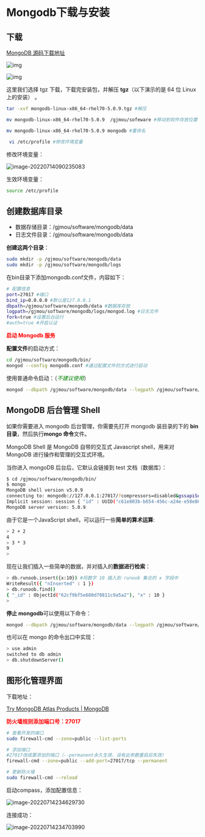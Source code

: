# Mongodb下载与安装

## 下载

[MongoDB 源码下载地址](https://www.mongodb.com/download-center#community)

![img](https://www.runoob.com/wp-content/uploads/2013/10/0D72BC20-1D77-437E-972C-286EB5EFB183.jpg)

![img](https://www.runoob.com/wp-content/uploads/2013/10/558D36F2-01AF-49C3-BA07-F2728B216C87.jpg)



这里我们选择 tgz 下载，下载完安装包，并解压 **tgz**（以下演示的是 64 位 Linux上的安装） 。

```bash
tar -xvf mongodb-linux-x86_64-rhel70-5.0.9.tgz #解压

mv mongodb-linux-x86_64-rhel70-5.0.9  /gjmou/sofeware #移动到软件存放位置

mv mongodb-linux-x86_64-rhel70-5.0.9 mongodb #重命名

 vi /etc/profile #修改环境变量
```

修改环境变量：

![image-20220714090235083](C:\Users\19007\AppData\Roaming\Typora\typora-user-images\image-20220714090235083.png)

生效环境变量：

```bash
source /etc/profile
```



## 创建数据库目录

- 数据存储目录：/gjmou/software/mongodb/data
- 日志文件目录：/gjmou/software/mongodb/data

**创建这两个目录**：

```bash
sudo mkdir -p /gjmou/software/mongodb/data
sudo mkdir -p /gjmou/software/mongodb/logs
```

在bin目录下添加mongodb.conf文件，内容如下：

```bash
# 配置信息
port=27017 #端口
bind_ip=0.0.0.0 #默认是127.0.0.1
dbpath=/gjmou/software/mongodb/data #数据库存放
logpath=/gjmou/software/mongodb/logs/mongod.log #日志文件
fork=true #设置后台运行
#auth=true #开启认证
```

<font color="red">**启动 Mongodb 服务**</font>

**配置文件**的启动方式：

```bash
cd /gjmou/software/mongodb/bin/
mongod --config mongodb.conf #通过配置文件的方式进行启动
```



使用普通命令启动：（<font color="green">*不建议使用*</font>）

```bash
mongod --dbpath /gjmou/software/mongodb/data --logpath /gjmou/software/mongodb/logs/mongod.log
```



## MongoDB 后台管理 Shell

如果你需要进入 mongodb 后台管理，你需要先打开 mongodb 装目录的下的 **bin 目录**，然后执行**mongo 命令**文件。

MongoDB Shell 是 MongoDB 自带的交互式 Javascript shell，用来对 MongoDB 进行操作和管理的交互式环境。

当你进入 mongoDB 后台后，它默认会链接到 test 文档（数据库）：

```bash
$ cd /gjmou/software/mongodb/bin/
$ mongo
MongoDB shell version v5.0.9
connecting to: mongodb://127.0.0.1:27017/?compressors=disabled&gssapiServiceName=mongodb
Implicit session: session { "id" : UUID("c61e803b-b654-456c-a24e-e58e8666b9d9") }
MongoDB server version: 5.0.9
```



由于它是一个JavaScript shell，可以运行一些**简单的算术运算**:

```bash
> 2 + 2
4
> 3 * 3
9
> 
```

现在让我们插入一些简单的数据，并对插入的**数据进行检索**：

```bash
> db.runoob.insert({x:10}) #将数字 10 插入到 runoob 集合的 x 字段中
WriteResult({ "nInserted" : 1 })
> db.runoob.find()
{ "_id" : ObjectId("62cf9bf5e680d70811c9a5a2"), "x" : 10 }
> 
```



**停止 mongodb**可以使用以下命令：

```bash
mongod --dbpath /gjmou/software/mongodb/data --logpath /gjmou/software/mongodb/logs/mongod.log --shutdown
```

也可以在 mongo 的命令出口中实现：

```bash
> use admin
switched to db admin
> db.shutdownServer()
```



## 图形化管理界面

下载地址：

[Try MongoDB Atlas Products | MongoDB](https://www.mongodb.com/try/download/compass)



<font color="red">**防火墙规则添加端口号：27017**</font>

```bash
# 查看开发的端口
sudo firewall-cmd --zone=public --list-ports

# 添加端口
#27017改成要添加的端口（--permanent永久生效，没有此参数重启后失效）
firewall-cmd --zone=public --add-port=27017/tcp --permanent   

# 更新防火墙
sudo firewall-cmd --reload
```



启动compass，添加配置信息：

![image-20220714234629730](C:\Users\19007\AppData\Roaming\Typora\typora-user-images\image-20220714234629730.png)



连接成功：

![image-20220714234703990](C:\Users\19007\AppData\Roaming\Typora\typora-user-images\image-20220714234703990.png)
